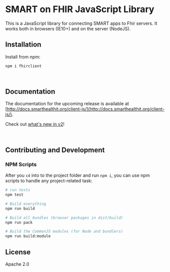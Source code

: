 SMART on FHIR JavaScript Library
================================

This is a JavaScript library for connecting SMART apps to Fhir servers.
It works both in browsers (IE10+) and on the server (NodeJS).

## Installation

Install from npm:
```sh
npm i fhirclient
```

<br/>

## Documentation
The documentation for the upcoming release is available at [http://docs.smarthealthit.org/client-js/](http://docs.smarthealthit.org/client-js/).

Check out [what's new in v2](http://docs.smarthealthit.org/client-js/v2.html)!


<br/>

## Contributing and Development

### NPM Scripts

After you `cd` into to the project folder and run `npm i`, you can use npm scripts to handle any project-related task:

```sh
# run tests
npm test

# Build everything
npm run build

# Build all bundles (browser packages in dist/build)
npm run pack

# Build the CommonJS modules (for Node and bundlers)
npm run build:module
```

## License
Apache 2.0


